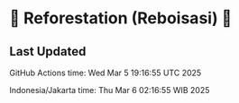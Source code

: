 
# 🌳 Reforestation (Reboisasi) 🌲

## Last Updated

GitHub Actions time: Wed Mar  5 19:16:55 UTC 2025

Indonesia/Jakarta time: Thu Mar  6 02:16:55 WIB 2025
